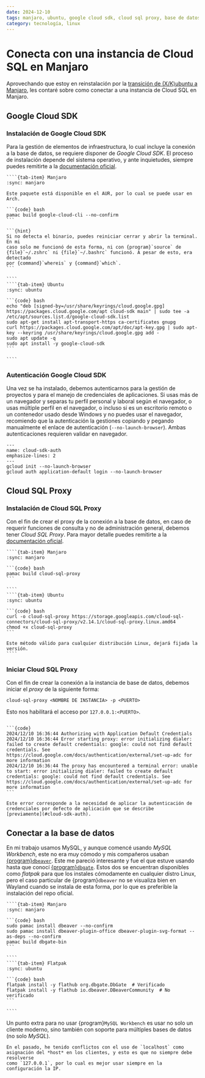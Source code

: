 ```yaml
---
date: 2024-12-10
tags: manjaro, ubuntu, google cloud sdk, cloud sql proxy, base de datos
category: tecnología, linux
---
```


# Conecta con una instancia de Cloud SQL en Manjaro

Aprovechando que estoy en reinstalación por la
[transición de (X/K)ubuntu a Manjaro](/es/blog/2024/que-hacer-despues-de-instalar-manjaro.md),
les contaré sobre como conectar a una instancia de Cloud SQL en Manjaro.

## Google Cloud SDK

### Instalación de Google Cloud SDK

Para la gestión de elementos de infraestructura, lo cual incluye la conexión a
la base de datos, se requiere disponer de *Google Cloud SDK*. El proceso de
instalación depende del sistema operativo, y ante inquietudes, siempre puedes
remitirte a la
[documentación oficial](https://cloud.google.com/sdk/docs/install).

`````{tab-set}
````{tab-item} Manjaro
:sync: manjaro

Este paquete está disponible en el AUR, por lo cual se puede usar en Arch.

```{code} bash
pamac build google-cloud-cli --no-confirm
```

```{hint}
Si no detecta el binario, puedes reiniciar cerrar y abrir la terminal. En mi
caso solo me funcionó de esta forma, ni con {program}`source` de
{file}`~/.zshrc` ni {file}`~/.bashrc` funcionó. A pesar de esto, era detectado
por {command}`whereis` y {command}`which`.
```

````
````{tab-item} Ubuntu
:sync: ubuntu

```{code} bash
echo "deb [signed-by=/usr/share/keyrings/cloud.google.gpg] https://packages.cloud.google.com/apt cloud-sdk main" | sudo tee -a /etc/apt/sources.list.d/google-cloud-sdk.list
sudo apt-get install apt-transport-https ca-certificates gnupg
curl https://packages.cloud.google.com/apt/doc/apt-key.gpg | sudo apt-key --keyring /usr/share/keyrings/cloud.google.gpg add -
sudo apt update -q
sudo apt install -y google-cloud-sdk
```

````
`````

### Autenticación Google Cloud SDK

Una vez se ha instalado, debemos autenticarnos para la gestión de proyectos y
para el manejo de credenciales de aplicaciones. Si usas más de un navegador y
separas tu perfil personal y laboral según el navegador, o usas múltiple perfil
en el navegador, o incluso si es un escritorio remoto o un contenedor usado
desde Windows y no puedes usar el navegador, recomiendo que la autenticación la
gestiones copiando y pegando manualmente el enlace de autenticación
(`--no-launch-browser`). Ambas autenticaciones requieren validar en navegador.

```{code-block} bash
---
name: cloud-sdk-auth
emphasize-lines: 2
---
gcloud init --no-launch-browser
gcloud auth application-default login --no-launch-browser
```

## Cloud SQL Proxy

### Instalación de Cloud SQL Proxy

Con el fin de crear el proxy de la conexión a la base de datos, en caso de
requerir funciones de consulta y no de administración general, debemos tener
*Cloud SQL Proxy*. Para mayor detalle puedes remitirte a la
[documentación oficial](https://cloud.google.com/sql/docs/mysql/sql-proxy).

`````{tab-set}
````{tab-item} Manjaro
:sync: manjaro

```{code} bash
pamac build cloud-sql-proxy
```

````
````{tab-item} Ubuntu
:sync: ubuntu

```{code} bash
curl -o cloud-sql-proxy https://storage.googleapis.com/cloud-sql-connectors/cloud-sql-proxy/v2.14.1/cloud-sql-proxy.linux.amd64
chmod +x cloud-sql-proxy
```

Este método válido para cualquier distribución Linux, dejará fijada la versión.
````
`````

### Iniciar Cloud SQL Proxy

Con el fin de crear la conexión a la instancia de base de datos, debemos iniciar
el *proxy* de la siguiente forma:

```{code} bash
cloud-sql-proxy <NOMBRE DE INSTANCIA> -p <PUERTO>
```

Esto nos habilitará el acceso por `127.0.0.1:<PUERTO>`.

````{error}

```{code}
2024/12/10 16:36:44 Authorizing with Application Default Credentials
2024/12/10 16:36:44 Error starting proxy: error initializing dialer: failed to create default credentials: google: could not find default credentials. See https://cloud.google.com/docs/authentication/external/set-up-adc for more information
2024/12/10 16:36:44 The proxy has encountered a terminal error: unable to start: error initializing dialer: failed to create default credentials: google: could not find default credentials. See https://cloud.google.com/docs/authentication/external/set-up-adc for more information
```

Este error corresponde a la necesidad de aplicar la autenticación de
credenciales por defecto de aplicación que se describe
[previamente](#cloud-sdk-auth).

````

## Conectar a la base de datos

En mi trabajo usamos MySQL, y aunque comencé usando *MySQL Workbench*, este no
era muy cómodo y mis compañeros usaban
[{program}`dbeaver`](https://dbeaver.io/). Este me pareció interesante y fue el
que estuve usando hasta que conocí [{program}`dbgate`](https://dbgate.org/).
Estos dos se encuentran disponibles como *flatpak* para que los instales
cómodamente en cualquier distro Linux, pero el caso particular de
{program}`dbeaver` no se visualiza bien en Wayland cuando se instala de esta
forma, por lo que es preferible la instalación del repo oficial.

`````{tab-set}
````{tab-item} Manjaro
:sync: manjaro

```{code} bash
sudo pamac install dbeaver --no-confirm
sudo pamac install dbeaver-plugin-office dbeaver-plugin-svg-format --as-deps --no-confirm
pamac build dbgate-bin
```

````
````{tab-item} Flatpak
:sync: ubuntu

```{code} bash
flatpak install -y flathub org.dbgate.DbGate  # Verificado
flatpak install -y flathub io.dbeaver.DBeaverCommunity  # No verificado
```

````

`````

Un punto extra para no usar {program}`MySQL Workbench` es usar no solo un
cliente moderno, sino también con soporte para múltiples bases de datos (no solo
*MySQL*).

```{hint}
En el pasado, he tenido conflictos con el uso de `localhost` como
asignación del *host* en los clientes, y esto es que no siempre debe resolverse
como `127.0.0.1`, por lo cual es mejor usar siempre en la configuración la IP.
```
